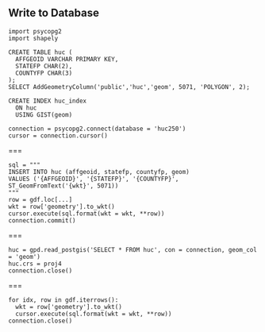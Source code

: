 ---
---

## Write to Database

```{python, title = "{{ site.handouts[0] }}"}
import psycopg2
import shapely
```

~~~pql
CREATE TABLE huc (
  AFFGEOID VARCHAR PRIMARY KEY,
  STATEFP CHAR(2),
  COUNTYFP CHAR(3)
);
SELECT AddGeometryColumn('public','huc','geom', 5071, 'POLYGON', 2);
~~~

~~~psql
CREATE INDEX huc_index
  ON huc
  USING GIST(geom)
~~~

```{python, title = "{{ site.handouts[0] }}"}
connection = psycopg2.connect(database = 'huc250')
cursor = connection.cursor()
```

===

```{python, title = "{{ site.handouts[0] }}", evaluate = False}
sql = """
INSERT INTO huc (affgeoid, statefp, countyfp, geom)
VALUES ('{AFFGEOID}', '{STATEFP}', '{COUNTYFP}', ST_GeomFromText('{wkt}', 5071))
"""
row = gdf.loc[...]
wkt = row['geometry'].to_wkt()
cursor.execute(sql.format(wkt = wkt, **row))
connection.commit()
```

===

```{python, title = "{{ site.handouts[0] }}"}
huc = gpd.read_postgis('SELECT * FROM huc', con = connection, geom_col = 'geom')
huc.crs = proj4
connection.close()
```

===

```{python, title = "{{ site.handouts[0] }}", evaluate = False}
for idx, row in gdf.iterrows():
  wkt = row['geometry'].to_wkt()
  cursor.execute(sql.format(wkt = wkt, **row))
connection.close()
```

